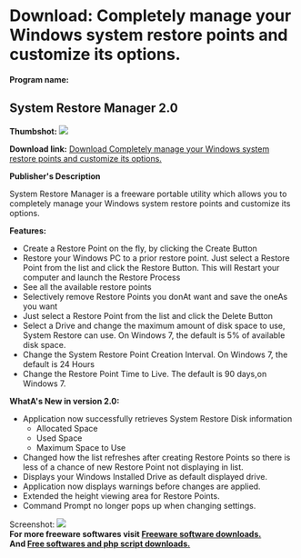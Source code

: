 # Download: Completely manage your Windows system restore points and customize its options.

**Program name:**

## System Restore Manager 2.0

  
**Thumbshot:** ![](http://www.freewarefiles.com/screenshot/wc_sysrstrmngr_md.jpg)   
  
**Download link:** [Download Completely manage your Windows system restore points and customize its options.](http://freesoftwares.boysofts.com/System-Restore-Manager_program_58593.html)  
  


**Publisher's Description**  
  


System Restore Manager is a freeware portable utility which allows you to completely manage your Windows system restore points and customize its options. 

**Features:**

  * Create a Restore Point on the fly, by clicking the Create Button 
  * Restore your Windows PC to a prior restore point. Just select a Restore Point from the list and click the Restore Button. This will Restart your computer and launch the Restore Process 
  * See all the available restore points 
  * Selectively remove Restore Points you donAt want and save the oneAs you want 
  * Just select a Restore Point from the list and click the Delete Button 
  * Select a Drive and change the maximum amount of disk space to use, System Restore can use. On Windows 7, the default is 5% of available disk space. 
  * Change the System Restore Point Creation Interval. On Windows 7, the default is 24 Hours 
  * Change the Restore Point Time to Live. The default is 90 days,on Windows 7. 

**WhatA's New in version 2.0:**

  * Application now successfully retrieves System Restore Disk information 
    * Allocated Space 
    * Used Space 
    * Maximum Space to Use 
  * Changed how the list refreshes after creating Restore Points so there is less of a chance of new Restore Point not displaying in list. 
  * Displays your Windows Installed Drive as default displayed drive. 
  * Application now displays warnings before changes are applied. 
  * Extended the height viewing area for Restore Points. 
  * Command Prompt no longer pops up when changing settings. 

  
  
Screenshot: ![](http://www.freewarefiles.com/screenshot/wc_sysrstrmngr.jpg)   
**For more freeware softwares visit [Freeware software downloads.](http://freesoftwares.boysofts.com/)**   
**And [Free softwares and php script downloads.](http://www.boysofts.com/)**

